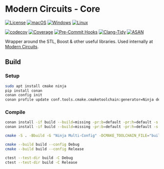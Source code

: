 # Modern Circuits - Core

[![License](https://img.shields.io/badge/License-Boost_1.0-lightblue.svg)](https://www.boost.org/LICENSE_1_0.txt)
[![macOS](https://github.com/ModernCircuits/mc-core/actions/workflows/test_macos.yml/badge.svg)](https://github.com/ModernCircuits/mc-core/actions/workflows/test_macos.yml)
[![Windows](https://github.com/ModernCircuits/mc-core/actions/workflows/test_windows.yml/badge.svg)](https://github.com/ModernCircuits/mc-core/actions/workflows/test_windows.yml)
[![Linux](https://github.com/ModernCircuits/mc-core/actions/workflows/test_linux.yml/badge.svg)](https://github.com/ModernCircuits/mc-core/actions/workflows/test_linux.yml)

[![codecov](https://codecov.io/gh/ModernCircuits/mc-core/branch/main/graph/badge.svg?token=F82MD2JEWC)](https://codecov.io/gh/ModernCircuits/mc-core)
[![Coverage](https://github.com/ModernCircuits/mc-core/actions/workflows/analyze_coverage.yml/badge.svg)](https://github.com/ModernCircuits/mc-core/actions/workflows/analyze_coverage.yml)
[![Pre-Commit Hooks](https://github.com/ModernCircuits/mc-core/actions/workflows/analyze_pre-commit_hooks.yml/badge.svg)](https://github.com/ModernCircuits/mc-core/actions/workflows/analyze_pre-commit_hooks.yml)
[![Clang-Tidy](https://github.com/ModernCircuits/mc-core/actions/workflows/analyze_clang-tidy.yml/badge.svg)](https://github.com/ModernCircuits/mc-core/actions/workflows/analyze_clang-tidy.yml)
[![ASAN](https://github.com/ModernCircuits/mc-core/actions/workflows/analyze_asan.yml/badge.svg)](https://github.com/ModernCircuits/mc-core/actions/workflows/analyze_asan.yml)

Wrapper around the STL, Boost & other useful libraries. Used internally at [Modern Circuits](https://modern-circuits.com).

## Build

### Setup

```sh
sudo apt install cmake ninja
pip install conan
conan config init
conan profile update conf.tools.cmake.cmaketoolchain:generator=Ninja default
```

### Compile

```sh
conan install -if build --build=missing -pr:b=default -pr:h=default -s compiler.cppstd=20 -s build_type=Debug .
conan install -if build --build=missing -pr:b=default -pr:h=default -s compiler.cppstd=20 -s build_type=Release .

cmake -S . -Bbuild -G "Ninja Multi-Config" -DCMAKE_TOOLCHAIN_FILE="build/conan_toolchain.cmake" -DCMAKE_CXX_STANDARD=20

cmake --build build --config Debug
cmake --build build --config Release

ctest --test-dir build -C Debug
ctest --test-dir build -C Release
```
